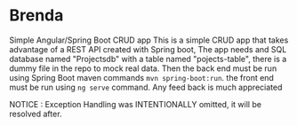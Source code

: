 # Brenda
Simple Angular/Spring Boot CRUD app
This is a simple CRUD app that takes advantage of a REST API created with Spring boot,
The app needs and SQL database named "Projectsdb" with a table named "pojects-table", there is a dummy file in the repo to mock real data.
Then the back end must be run using Spring Boot maven commands `mvn spring-boot:run`. the front end must be run using `ng serve` command.
Any feed back is much appreciated

NOTICE : Exception Handling was INTENTIONALLY omitted, it will be resolved after.
